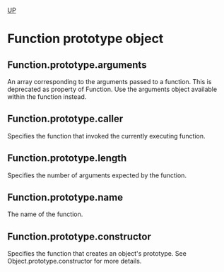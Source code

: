 [UP](./index.md)

# Function prototype object

## Function.prototype.arguments
An array corresponding to the arguments passed to a function. This is deprecated as property of Function. Use the arguments object available within the function instead.

## Function.prototype.caller
Specifies the function that invoked the currently executing function.

## Function.prototype.length
Specifies the number of arguments expected by the function.

## Function.prototype.name
The name of the function.

## Function.prototype.constructor
Specifies the function that creates an object's prototype. See Object.prototype.constructor for more details.